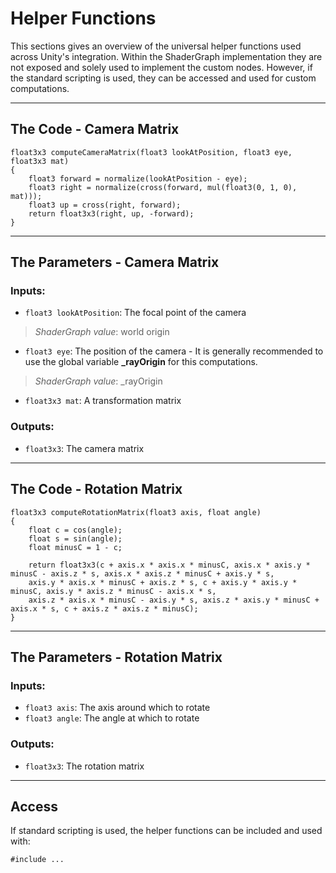 # Helper Functions

This sections gives an overview of the universal helper functions used across Unity's integration. Within the ShaderGraph implementation they are not exposed and solely used to implement the custom nodes. However, if the standard scripting is used, they can be accessed and used for custom computations.

---

## The Code - Camera Matrix

``` hlsl
float3x3 computeCameraMatrix(float3 lookAtPosition, float3 eye, float3x3 mat)
{
    float3 forward = normalize(lookAtPosition - eye);
    float3 right = normalize(cross(forward, mul(float3(0, 1, 0), mat))); 
    float3 up = cross(right, forward);
    return float3x3(right, up, -forward); 
}
```

---

## The Parameters - Camera Matrix

### Inputs:
- ```float3 lookAtPosition```: The focal point of the camera
> *ShaderGraph value*: world origin
- ```float3 eye```: The position of the camera - It is generally recommended to use the global variable **_rayOrigin** for this computations. 
> *ShaderGraph value*: _rayOrigin
- ```float3x3 mat```: A transformation matrix

### Outputs:
- ```float3x3```: The camera matrix 

---

## The Code - Rotation Matrix

``` hlsl
float3x3 computeRotationMatrix(float3 axis, float angle)
{
    float c = cos(angle);
    float s = sin(angle);
    float minusC = 1 - c;
    
    return float3x3(c + axis.x * axis.x * minusC, axis.x * axis.y * minusC - axis.z * s, axis.x * axis.z * minusC + axis.y * s,
    axis.y * axis.x * minusC + axis.z * s, c + axis.y * axis.y * minusC, axis.y * axis.z * minusC - axis.x * s,
    axis.z * axis.x * minusC - axis.y * s, axis.z * axis.y * minusC + axis.x * s, c + axis.z * axis.z * minusC);
}
```

---

## The Parameters - Rotation Matrix

### Inputs:
- ```float3 axis```: The axis around which to rotate
- ```float3 angle```: The angle at which to rotate
### Outputs:
- ```float3x3```: The rotation matrix 

---

## Access

If standard scripting is used, the helper functions can be included and used with: 
```
#include ...
```

